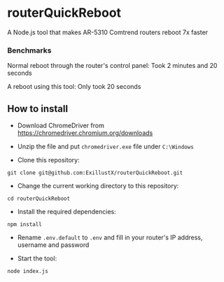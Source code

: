# routerQuickReboot
A Node.js tool that makes AR-5310 Comtrend routers reboot 7x faster

### Benchmarks
Normal reboot through the router's control panel: Took 2 minutes and 20 seconds

A reboot using this tool: Only took 20 seconds

## How to install
- Download ChromeDriver from https://chromedriver.chromium.org/downloads

- Unzip the file and put `chromedriver.exe` file under `C:\Windows`

- Clone this repository:
```
git clone git@github.com:ExillustX/routerQuickReboot.git
```

- Change the current working directory to this repository:
```
cd routerQuickReboot
```

- Install the required dependencies:
```
npm install
```

- Rename `.env.default` to `.env` and fill in your router's IP address, username and password

- Start the tool:
```
node index.js
```

